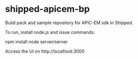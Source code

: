 # shipped-apicem-bp
Build pack and sample repository for APIC-EM sdk in Shipped. 

To run, install node.js and issue commands:

npm install
node server/server

Access the UI on http://localhost:3000
